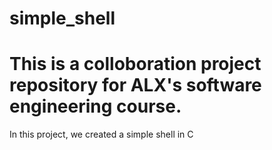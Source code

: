 # simple_shell 
# This is a colloboration project repository for ALX's software engineering course.
In this project, we created a simple shell in C
